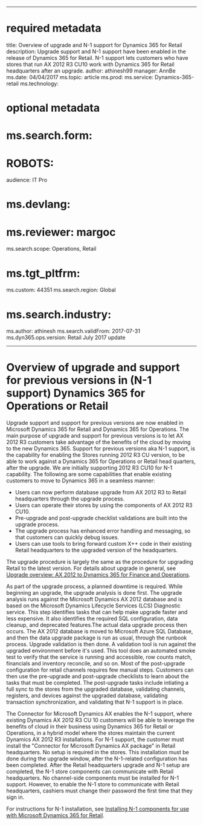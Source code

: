  
---
# required metadata

title: Overview of upgrade and N-1 support for Dynamics 365 for Retail 
description: Upgrade support and N-1 support have been enabled in the release of Dynamics 365 for Retail. N-1 support lets customers who have stores that run AX 2012 R3 CU10 work with Dynamics 365 for Retail headquarters after an upgrade. 
author: athinesh99
manager: AnnBe
ms.date: 04/04/2017
ms.topic: article
ms.prod: 
ms.service: Dynamics-365-retail
ms.technology: 

# optional metadata

# ms.search.form: 
# ROBOTS: 
audience: IT Pro
# ms.devlang: 
# ms.reviewer: margoc
ms.search.scope: Operations, Retail
# ms.tgt_pltfrm: 
ms.custom: 44351
ms.search.region: Global
# ms.search.industry: 
ms.author: athinesh
ms.search.validFrom: 2017-07-31
ms.dyn365.ops.version: Retail July 2017 update

---

# Overview of upgrade and support for previous versions in (N-1 support) Dynamics 365 for Operations or Retail

Upgrade support and support for previous versions are now enabled in Microsoft Dynamics 365 for Retail and Dynamics 365 for Operations.  The main purpose of upgrade and support for previous versions is to let AX 2012 R3 customers take advantage of the benefits of the cloud by moving to the new Dynamics 365. Support for previous versions aka N-1 support, is the capability for enabling the Stores running 2012 R3 CU version, to be able to work against a Dynamics 365 for Operations or Retail head quarters, after the upgrade. We are initially supporting 2012 R3 CU10 for N-1 capability. The following are some capabilities that enable existing customers to move to Dynamics 365 in a seamless manner:

- Users can now perform database upgrade from AX 2012 R3 to Retail headquarters through the upgrade process.
- Users can operate their stores by using the components of AX 2012 R3 CU10.
- Pre-upgrade and post-upgrade checklist validations are built into the upgrade process.
- The upgrade process has enhanced error handling and messaging, so that customers can quickly debug issues.
- Users can use tools to bring forward custom X++ code in their existing Retail headquarters to the upgraded version of the headquarters.

The upgrade procedure is largely the same as the procedure for upgrading Retail to the latest version. For details about upgrade in general, see [Upgrade overview: AX 2012 to Dynamics 365 for Finance and Operations](dynamics635/operations/dev-itpro/migration-upgrade/upgrade-overview-2012).

As part of the upgrade process, a planned downtime is required. While beginning an upgrade, the upgrade analysis is done first. The upgrade analysis runs against the Microsoft Dynamics AX 2012 database and is based on the Microsoft Dynamics Lifecycle Services (LCS) Diagnostic service. This step identifies tasks that can help make upgrade faster and less expensive. It also identifies the required SQL configuration, data cleanup, and deprecated features.The actual data upgrade process then occurs. The AX 2012 database is moved to Microsoft Azure SQL Database, and then the data upgrade package is run as usual, through the runbook process. Upgrade validation is then done. A validation tool is run against the upgraded environment before it's used. This tool does an automated smoke test to verify that the service is running and accessible, row counts match, financials and inventory reconcile, and so on. Most of the post-upgrade configuration for retail channels requires few manual steps. Customers can then use the pre-upgrade and post-upgrade checklists to learn about the tasks that must be completed. The post-upgrade tasks include intiating a full sync to the stores from the upgraded database, validating channels, registers, and devices against the upgraded database, validating transaction synchronization, and validating that N-1 support is in place.
 
The Connector for Microsoft Dynamics AX enables the N-1 support, where existing Dynamics AX 2012 R3 CU 10 customers will be able to leverage the benefits of cloud in their business using Dynamics 365 for Retail or Operations, in a hybrid model where the stores maintain the current Dynamics AX 2012 R3 installations. For N-1 support, the customer must install the "Connector for Microsoft Dynamics AX package" in Retail headquarters. No setup is required in the stores. This installation must be done during the upgrade window, after the N-1-related configuration has been completed. After the Retail headquarters upgrade and N-1 setup are completed, the N-1 store components can communicate with Retail headquarters. No channel-side components must be installed for N-1 support. However, to enable the N-1 store to communicate with Retail headquarters, cashiers must change their password the first time that they sign in.
 
For instructions for N-1 installation, see [Installing N-1 components for use with Microsoft Dynamics 365 for Retail](n-1-installation-configuration.md).
